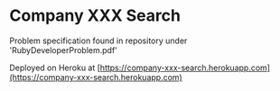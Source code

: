 # Company XXX Search

Problem specification found in repository under 'RubyDeveloperProblem.pdf'

Deployed on Heroku at [https://company-xxx-search.herokuapp.com](https://company-xxx-search.herokuapp.com)
